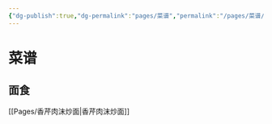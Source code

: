 ```yaml
---
{"dg-publish":true,"dg-permalink":"pages/菜谱","permalink":"/pages/菜谱/","dgHomeLink":true,"dgPassFrontmatter":false}
---
```


# 菜谱
## 面食
[[Pages/香芹肉沫炒面|香芹肉沫炒面]]